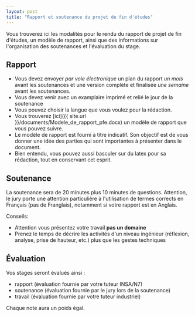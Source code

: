 ```yaml
---
layout: post
title: "Rapport et soutenance du projet de fin d'études"
---
```


Vous trouverez ici les modalités pour le rendu du rapport de projet de fin d'études, un modèle de rapport, ainsi que des informations sur l'organisation des soutenances et l'évaluation du stage.

## Rapport

  * Vous devez envoyer *par voie électronique* un plan du rapport *un mois* avant les soutenances et une version complète et finalisée *une semaine* avant les soutenances.
  * Vous devez venir avec un examplaire imprimé et relié le jour de la soutenance
  * Vous pouvez choisir la langue que vous voulez pour la rédaction.
  * Vous trouverez [ici]({{ site.url }}/documents/Modele_de_rapport_pfe.docx) un modèle de rapport que vous pouvez suivre.
  * Le modèle de rapport est fourni à titre indicatif. Son objectif est de vous donner une idée des parties qui sont importantes à présenter dans le document. 
  * Bien entendu, vous pouvez aussi basculer sur du latex pour sa rédaction, tout en conservant cet esprit.

## Soutenance

La soutenance sera de 20 minutes plus 10 minutes de questions. Attention, le jury porte une attention particulière à l'utilisation de termes corrects en Français (pas de Franglais), notamment si votre rapport est en Anglais.

Conseils:
  * Attention vous présentez votre travail **pas un domaine**
  * Prenez le temps de décrire les activités d'un niveau ingénieur (réflexion, analyse, prise de hauteur, etc.) plus que les gestes techniques 

## Évaluation

Vos stages seront évalués ainsi : 
  * rapport (évaluation fournie par votre tuteur INSA/N7)
  * soutenance (évaluation fournie par le jury lors de la soutenance)
  * travail (évaluation fournie par votre tuteur industriel)

Chaque note aura un poids égal.



